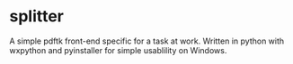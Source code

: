 splitter
========

A simple pdftk front-end specific for a task at work. Written in python with wxpython and pyinstaller for simple usablility on Windows.